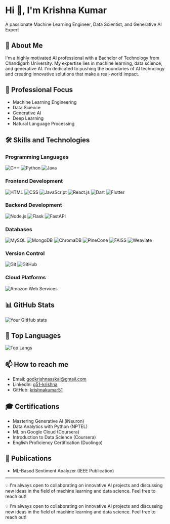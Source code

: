 

<!--
**krishnakumar51/krishnakumar51** is a ✨ _special_ ✨ repository because its `README.md` (this file) appears on your GitHub profile.

Here are some ideas to get you started:

- 🔭 I’m currently working on ...
- 🌱 I’m currently learning ...
- 👯 I’m looking to collaborate on ...
- 🤔 I’m looking for help with ...
- 💬 Ask me about ...
- 📫 How to reach me: ...
- 😄 Pronouns: ...
- ⚡ Fun fact: ...
-->

# Hi 👋, I'm Krishna Kumar
A passionate Machine Learning Engineer, Data Scientist, and Generative AI Expert

## 🚀 About Me
I'm a highly motivated AI professional with a Bachelor of Technology from Chandigarh University. My expertise lies in machine learning, data science, and generative AI. I'm dedicated to pushing the boundaries of AI technology and creating innovative solutions that make a real-world impact.

## 🔭 Professional Focus
- Machine Learning Engineering
- Data Science
- Generative AI
- Deep Learning
- Natural Language Processing

## 🛠 Skills and Technologies
### Programming Languages
![C++](https://img.shields.io/badge/-C++-00599C?style=flat-square&logo=c%2B%2B&logoColor=white)
![Python](https://img.shields.io/badge/-Python-3776AB?style=flat-square&logo=python&logoColor=white)
![Java](https://img.shields.io/badge/-Java-007396?style=flat-square&logo=java&logoColor=white)

### Frontend Development
![HTML](https://img.shields.io/badge/-HTML-E34F26?style=flat-square&logo=html5&logoColor=white)
![CSS](https://img.shields.io/badge/-CSS-1572B6?style=flat-square&logo=css3&logoColor=white)
![JavaScript](https://img.shields.io/badge/-JavaScript-F7DF1E?style=flat-square&logo=javascript&logoColor=black)
![React.js](https://img.shields.io/badge/-React.js-61DAFB?style=flat-square&logo=react&logoColor=black)
![Dart](https://img.shields.io/badge/-Dart-0175C2?style=flat-square&logo=dart&logoColor=white)
![Flutter](https://img.shields.io/badge/-Flutter-02569B?style=flat-square&logo=flutter&logoColor=white)

### Backend Development
![Node.js](https://img.shields.io/badge/-Node.js-339933?style=flat-square&logo=node.js&logoColor=white)
![Flask](https://img.shields.io/badge/-Flask-000000?style=flat-square&logo=flask&logoColor=white)
![FastAPI](https://img.shields.io/badge/-FastAPI-009688?style=flat-square&logo=fastapi&logoColor=white)

### Databases
![MySQL](https://img.shields.io/badge/-MySQL-4479A1?style=flat-square&logo=mysql&logoColor=white)
![MongoDB](https://img.shields.io/badge/-MongoDB-47A248?style=flat-square&logo=mongodb&logoColor=white)
![ChromaDB](https://img.shields.io/badge/-ChromaDB-4285F4?style=flat-square&logoColor=white)
![PineCone](https://img.shields.io/badge/-PineCone-000000?style=flat-square&logoColor=white)
![FAISS](https://img.shields.io/badge/-FAISS-F5A252?style=flat-square&logoColor=white)
![Weaviate](https://img.shields.io/badge/-Weaviate-3178C6?style=flat-square&logoColor=white)

### Version Control
![Git](https://img.shields.io/badge/-Git-F05032?style=flat-square&logo=git&logoColor=white)
![GitHub](https://img.shields.io/badge/-GitHub-181717?style=flat-square&logo=github&logoColor=white)

### Cloud Platforms
![Amazon Web Services](https://img.shields.io/badge/-AWS-232F3E?style=flat-square&logo=amazon-aws&logoColor=white)

## 📊 GitHub Stats
![Your GitHub stats](https://github-readme-stats.vercel.app/api?username=krishnakumar51&show_icons=true&theme=radical&hide=prs,issues,contribs)

## 🌟 Top Languages
![Top Langs](https://github-readme-stats.vercel.app/api/top-langs/?username=krishnakumar51&layout=compact&theme=radical&hide=cmake,tcl,cpython)

## 📫 How to reach me
- Email: godkrishnasskal@gmail.com
- LinkedIn: [g51-krishna](https://www.linkedin.com/in/g51-krishna)
- GitHub: [krishnakumar51](https://github.com/krishnakumar51)

## 🎓 Certifications
- Mastering Generative AI (iNeuron)
- Data Analytics with Python (NPTEL)
- ML on Google Cloud (Coursera)
- Introduction to Data Science (Coursera)
- English Proficiency Certification (Duolingo)

## 📝 Publications
- ML-Based Sentiment Analyzer (IEEE Publication)

---
💡 I'm always open to collaborating on innovative AI projects and discussing new ideas in the field of machine learning and data science. Feel free to reach out!

💡 I'm always open to collaborating on innovative AI projects and discussing new ideas in the field of machine learning and data science. Feel free to reach out!

